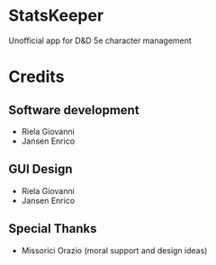 # StatsKeeper
Unofficial app for D&amp;D 5e character management

# Credits

## Software development
- Riela Giovanni
- Jansen Enrico

## GUI Design
- Riela Giovanni
- Jansen Enrico

## Special Thanks
- Missorici Orazio (moral support and design ideas)